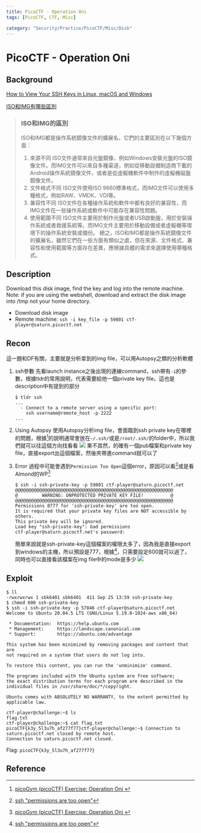 ```yaml
---
title: PicoCTF - Operation Oni
tags: [PicoCTF, CTF, Misc]

category: "Security/Practice/PicoCTF/Misc/Disk"
---
```


# PicoCTF - Operation Oni

## Background
[How to View Your SSH Keys in Linux, macOS and Windows](https://www.techrepublic.com/article/how-to-view-your-ssh-keys-in-linux-macos-and-windows/)

[ISO和IMG有哪些區別](https://docs.pingcode.com/ask/16621.html)
> ### ISO和IMG的區別
> ISO和IMG都是操作系統鏡像文件的擴展名，它們的主要區別在以下幾個方面：
> 1. 來源不同
> ISO文件通常來自光盤鏡像，例如Windows安裝光盤的ISO鏡像文件。而IMG文件可以來自多種渠道，例如從移動設備制造商下載的Android操作系統鏡像文件，或者是從虛擬機軟件中制作的虛擬機磁盤鏡像文件。
> 2. 文件格式不同
> ISO文件使用ISO 9660標準格式，而IMG文件可以使用多種格式，例如RAW、VMDK、VDI等。
> 3. 兼容性不同
> ISO文件在各種操作系統和軟件中都有良好的兼容性，而IMG文件在一些操作系統或軟件中可能存在兼容性問題。
> 4. 使用範圍不同
> ISO文件主要用於制作光盤或者USB啟動盤，用於安裝操作系統或者救援系統等。而IMG文件主要用於移動設備或者虛擬機等環境下的操作系統安裝或備份。
> 總之，ISO和IMG都是操作系統鏡像文件的擴展名，雖然它們在一些方面有類似之處，但在來源、文件格式、兼容性和使用範圍等方面存在差異，應根據具體的需求來選擇使用哪種格式。

## Description
Download this disk image, find the key and log into the remote machine. Note: if you are using the webshell, download and extract the disk image into /tmp not your home directory.
* Download disk image
* Remote machine: `ssh -i key_file -p 59801 ctf-player@saturn.picoctf.net`

## Recon
這一題和DF有關，主要就是分析拿到的img file，可以用Autopsy之類的分析軟體
1. ssh參數
先看launch instance之後出現的連線command，ssh帶有`-i`的參數，根據tldr的常用說明，代表需要給他一個private key file，這也是description中有提到的部分
    ```bash!
    $ tldr ssh
    ...
      - Connect to a remote server using a specific port:
        ssh username@remote_host -p 2222
    ...
    ```
2. Using Autopsy
使用Autopsy分析img file，會面臨到ssh private key在哪裡的問題，根據[^picoctf-forensics-wp-almond-force]的說明通常會放在`~/.ssh/`或是`/root/.ssh/`的folder中，所以我們就可以往這個方向找看看
![](https://hackmd.io/_uploads/S1m4W6R1p.png)
果不其然，的確有一個pub檔案和private key file，直接export出這個檔案，然後夾帶進command就可以了

3. Error
過程中可能會遇到`Permission Too Open`這個error，原因可以看[^ssh-error-permission-too-open]或是看Almond的WP[^picoctf-forensics-wp-almond-force]
    ```bash!
    $ ssh -i ssh-private-key -p 59801 ctf-player@saturn.picoctf.net
    @@@@@@@@@@@@@@@@@@@@@@@@@@@@@@@@@@@@@@@@@@@@@@@@@@@@@@@@@@@
    @         WARNING: UNPROTECTED PRIVATE KEY FILE!          @
    @@@@@@@@@@@@@@@@@@@@@@@@@@@@@@@@@@@@@@@@@@@@@@@@@@@@@@@@@@@
    Permissions 0777 for 'ssh-private-key' are too open.
    It is required that your private key files are NOT accessible by others.
    This private key will be ignored.
    Load key "ssh-private-key": bad permissions
    ctf-player@saturn.picoctf.net's password:
    ```
    簡單來說就是ssh-private-key這個檔案的權限太多了，因為我是直接export到windows的主機，所以預設是777，根據[^ssh-error-permission-too-open]，只需要設定600就可以過了，同時也可以直接看該檔案在img file中的mode是多少
    ![](https://hackmd.io/_uploads/BJYm760JT.png)

## Exploit
```bash!
$ ll
-rwxrwxrwx 1 sbk6401 sbk6401  411 Sep 25 13:59 ssh-private-key
$ chmod 600 ssh-private-key
$ ssh -i ssh-private-key -p 57846 ctf-player@saturn.picoctf.net
Welcome to Ubuntu 20.04.5 LTS (GNU/Linux 5.19.0-1024-aws x86_64)

 * Documentation:  https://help.ubuntu.com
 * Management:     https://landscape.canonical.com
 * Support:        https://ubuntu.com/advantage

This system has been minimized by removing packages and content that are
not required on a system that users do not log into.

To restore this content, you can run the 'unminimize' command.

The programs included with the Ubuntu system are free software;
the exact distribution terms for each program are described in the
individual files in /usr/share/doc/*/copyright.

Ubuntu comes with ABSOLUTELY NO WARRANTY, to the extent permitted by
applicable law.

ctf-player@challenge:~$ ls
flag.txt
ctf-player@challenge:~$ cat flag.txt
picoCTF{k3y_5l3u7h_af277f77}ctf-player@challenge:~$ Connection to saturn.picoctf.net closed by remote host.
Connection to saturn.picoctf.net closed.
```

Flag: `picoCTF{k3y_5l3u7h_af277f77}`

## Reference
[^ssh-error-permission-too-open]:[ssh "permissions are too open"](https://stackoverflow.com/questions/9270734/ssh-permissions-are-too-open)
[^picoctf-forensics-wp-almond-force]:[ picoGym (picoCTF) Exercise: Operation Oni ](https://youtu.be/fGWdueqArzE?si=Ci0W715ZjQ3vPD8m)